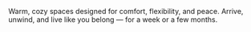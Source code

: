 Warm, cozy spaces designed for comfort, flexibility, and peace. Arrive, unwind, and live like you belong — for a week or a few months.
